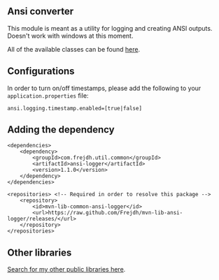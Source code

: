 Ansi converter
-
This module is meant as a utility for logging and creating ANSI outputs.
Doesn't work with windows at this moment.

All of the available classes can be found [here](https://github.com/frejdh/mvn-lib-ansi-logger/tree/master/src/main/java/com/frejdh/util/common).

## Configurations
In order to turn on/off timestamps, please add the following to your `application.properties` file:
```
ansi.logging.timestamp.enabled=[true|false]
```

## Adding the dependency
```
<dependencies>
    <dependency>
        <groupId>com.frejdh.util.common</groupId>
        <artifactId>ansi-logger</artifactId>
        <version>1.1.0</version>
    </dependency>
</dependencies>

<repositories> <!-- Required in order to resolve this package -->
    <repository>
        <id>mvn-lib-common-ansi-logger</id>
        <url>https://raw.github.com/Frejdh/mvn-lib-ansi-logger/releases/</url>
    </repository>
</repositories>
```

## Other libraries
[Search for my other public libraries here](https://github.com/search?q=Frejdh%2Fmvn-lib-).
